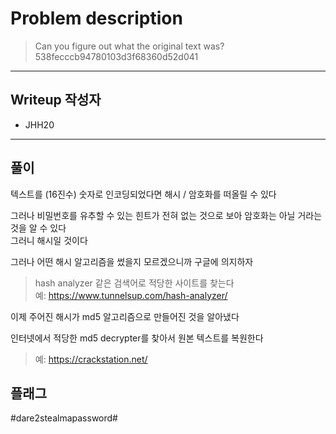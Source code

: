 # Problem description

> Can you figure out what the original text was? 538fecccb94780103d3f68360d52d041

---

## Writeup 작성자

- JHH20

---

## 풀이

텍스트를 (16진수) 숫자로 인코딩되었다면 해시 / 암호화를 떠올릴 수 있다

그러나 비밀번호를 유추할 수 있는 힌트가 전혀 없는 것으로 보아 암호화는 아닐 거라는 것을 알 수 있다<br>
그러니 해시일 것이다

그러나 어떤 해시 알고리즘을 썼을지 모르겠으니까 구글에 의지하자
> hash analyzer 같은 검색어로 적당한 사이트를 찾는다<br>
> 예: https://www.tunnelsup.com/hash-analyzer/

이제 주어진 해시가 md5 알고리즘으로 만들어진 것을 알아냈다

인터넷에서 적당한 md5 decrypter를 찾아서 원본 텍스트를 복원한다
> 예: https://crackstation.net/

## 플래그

#dare2stealmapassword#